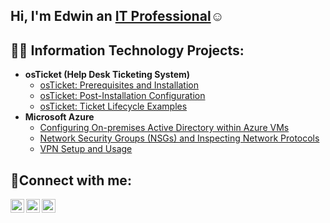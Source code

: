 ## Hi, I'm Edwin an <a href="https://linkedin.com/in/Josh">IT Professional</a>☺</h1>

<h2>👨‍💻 Information Technology Projects:</h2>

- <b>osTicket (Help Desk Ticketing System)</b>
  - [osTicket: Prerequisites and Installation](https://github.com/Edwin387/osticket-prereqs)
  - [osTicket: Post-Installation Configuration](https://github.com/Edwin387/post-install-config)
  - [osTicket: Ticket Lifecycle Examples](https://github.com/Edwin387/ticket-lifecycle)
- <b>Microsoft Azure</b>
  - [Configuring On-premises Active Directory within Azure VMs](https://github.com/Edwin387/configure-ad)
  - [Network Security Groups (NSGs) and Inspecting Network Protocols](https://github.com/Edwin387/azure-network-protocols)
  - [VPN Setup and Usage](https://github.com/Edwin387/vpn-lab)

<h2>🤳Connect with me:</h2>

[<img align="left" alt="Josh | Twitter" width="22px" src="https://cdn.jsdelivr.net/npm/simple-icons@v3/icons/twitter.svg" />][twitter]
[<img align="left" alt="Josh | LinkedIn" width="22px" src="https://cdn.jsdelivr.net/npm/simple-icons@v3/icons/linkedin.svg" />][linkedin]
[<img align="left" alt="Josh | Instagram" width="22px" src="https://cdn.jsdelivr.net/npm/simple-icons@v3/icons/instagram.svg" />][instagram]

[twitter]: https://twitter.com/Josh
[instagram]: https://www.instagram.com/Josh
[linkedin]: https://linkedin.com/in/Josh
